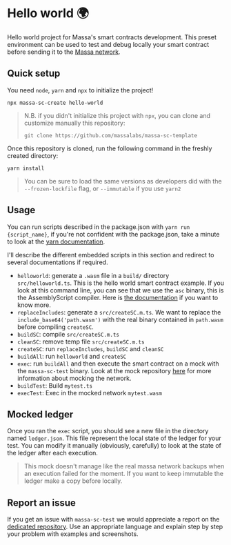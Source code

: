 # Hello world 🌍

Hello world project for Massa's smart contracts development. This preset environment can be used to test and debug locally your smart contract before sending it to the [Massa network](https://github.com/massalabs/massa).

## Quick setup

You need `node`, `yarn` and `npx` to initialize the project!

```shell
npx massa-sc-create hello-world
```

> N.B. if you didn't initialize this project with `npx`, you can clone and customize manually this repository:
> 
> ```shell
> git clone https://github.com/massalabs/massa-sc-template
> ```

Once this repository is cloned, run the following command in the freshly created directory:

```shell
yarn install
```

> You can be sure to load the same versions as developers did with the `--frozen-lockfile` flag, or `--immutable` if you use `yarn2`

## Usage

You can run scripts described in the package.json with `yarn run {script_name}`, if you're not confident with the package.json, take a minute to look at the [yarn documentation](https://classic.yarnpkg.com/lang/en/docs/cli/run/).

I'll describe the different embedded scripts in this section and redirect to several documentations if required.

- `helloworld`: generate a `.wasm` file in a `build/` directory `src/helloworld.ts`. This is the hello world smart contract example. If you look at this command line, you can see that we use the `asc` binary, this is the AssemblyScript compiler. Here is [the documentation](https://www.assemblyscript.org/introduction.html) if you want to know more.
- `replaceIncludes`: generate a `src/createSC.m.ts`. We want to replace the `include_base64('path.wasm')` with the real binary contained in `path.wasm` before compiling `createSC`.
- `buildSC`: compile `src/createSC.m.ts`
- `cleanSC`: remove temp file `src/createSC.m.ts`
- `createSC`: run `replaceIncludes`, `buildSC` and `cleanSC`
- `buildAll`: run `helloworld` and `createSC`
- `exec`: run `buildAll` and then execute the smart contract on a mock with the `massa-sc-test` binary. Look at the mock repository [here](https://github.com/massalabs/massa-sc-tester) for more information about mocking the network.
- `buildTest`: Build `mytest.ts`
- `execTest`: Exec in the mocked network `mytest.wasm`

## Mocked ledger

Once you ran the `exec` script, you should see a new file in the directory named `ledger.json`. This file represent the local state of the ledger for your test. You can modify it manually (obviously, carefully) to look at the state of the ledger after each execution.

> This mock doesn't manage like the real massa network backups when an execution failed for the moment. If you want to keep immutable the ledger make a copy before locally.

## Report an issue

If you get an issue with `massa-sc-test` we would appreciate a report on the [dedicated repository](https://github.com/massalabs/massa-sc-tester/issues/new/choose). Use an appropriate language and explain step by step your problem with examples and screenshots.
